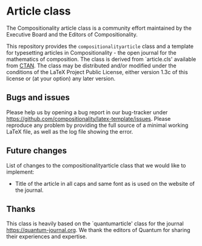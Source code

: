 # Article class

The Compositionality article class is a community effort maintained by the Executive Board and the Editors of Compositionality.

This repository provides the `compositionalityarticle` class and a template for typesetting articles in Compositionality - the open journal for the mathematics of composition.
The class is derived from `article.cls' available from [CTAN](https://www.ctan.org/pkg/article). The class may be distributed and/or modified under the conditions of the LaTeX Project Public License, either version 1.3c of this license or (at your option) any later version.

## Bugs and issues
Please help us by opening a bug report in our bug-tracker under https://github.com/compositionality/latex-template/issues. 
Please reproduce any problem by providing the full source of a minimal working LaTeX file, as well as the log file showing the error. 

## Future changes
List of changes to the compositionalityarticle class that we would like to implement:

 - Title of the article in all caps and same font as is used on the website of the journal.

## Thanks
This class is heavily based on the `quantumarticle' class for the journal https://quantum-journal.org. We thank the editors of Quantum for sharing their experiences and expertise. 
